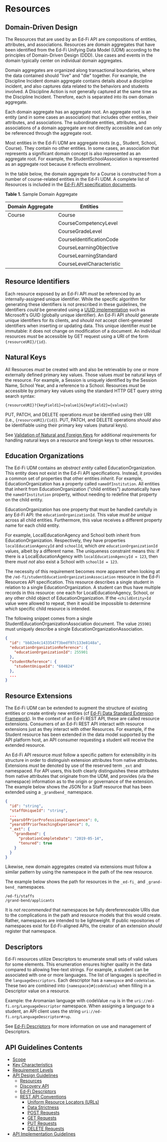 # Resources

## Domain-Driven Design

The Resources that are used by an Ed-Fi API are compositions of entities,
attributes, and associations. Resources are domain aggregates that have been
identified from the Ed-Fi Unifying Data Model (UDM) according to the principles
of Domain-Driven Design (DDD). Use cases and events in the domain typically
center on individual domain aggregates.

Domain aggregates are organized along transactional boundaries, where the data
contained should "live" and "die" together. For example, the Discipline Incident
domain aggregate contains details about a discipline incident, and also captures
data related to the behaviors and students involved. A Discipline Action is not
generally captured at the same time as the Discipline Incident. Therefore, each
is separated into its own domain aggregate.

Each domain aggregate has an aggregate root. An aggregate root is an entity (and
in some cases an association) that includes other entities, their attributes,
and associations. The subordinate entities, attributes, and associations of a
domain aggregate are not directly accessible and can only be referenced through
the aggregate root.

Most entities in the Ed-Fi UDM are aggregate roots (e.g., Student, School,
Course). They contain no other entities. In some cases, an association that
represents a significant domain concept is also represented as an aggregate
root. For example, the StudentSchoolAssociation is represented as an aggregate
root because it reflects enrollment.

In the table below, the domain aggregate for a Course is constructed from a
number of course-related entities in the Ed-Fi UDM. A complete list of Resources
is included in the [Ed-Fi API specification
documents](../../../api-specifications/).

**Table 1.** Sample Domain Aggregate

| Domain Aggregate | Entities                  |
| ---------------- | ------------------------- |
| Course           | Course                    |
|                  | CourseCompetencyLevel     |
|                  | CourseGradeLevel          |
|                  | CourseIdentificationCode  |
|                  | CourseLearningObjective   |
|                  | CourseLearningStandard    |
|                  | CourseLevelCharacteristic |

## Resource Identifiers

Each resource exposed by an Ed-Fi API _must_ be referenced by an
internally-assigned unique identifier. While the specific algorithm for
generating these identifiers is not prescribed in these guidelines, the
identifiers _could_ be generated using a [UUID
implementation](http://en.wikipedia.org/wiki/Globally_unique_identifier) such as
Microsoft's GUID (globally unique identifier). An Ed-Fi API _should_ generate
unique identifiers for its clients, and _should not_ accept client-generated
identifiers when inserting or updating data. This unique identifier _must_ be
immutable: it does not change on modification of a document. An individual
resources _must_ be accessible by GET request using a URI of the form
`{resourceURI}/{id}`.

## Natural Keys

All Resources _must_ be created with and also be retrievable by one or more
externally defined primary key values. Those values _must_ be natural keys of
the resource. For example, a Session is uniquely identified by the Session Name,
School Year, and a reference to a School. Resources _must_ be accessible by
primary key values using the standard HTTP GET query string search syntax:

```none
{resourceURI}?{keyField1}={value1}&{keyField2}={value2}
```

PUT, PATCH, and DELETE operations _must_ be identified using their URI
(i.e., `{resourceURI}/{id}`). PUT, PATCH, and DELETE operations _should_ also be
identifiable using their primary key values (natural keys).

See [Validation of Natural and Foreign Keys](./NATURAL-FOREIGN-KEYS.md) for
additional requirements for handling natural keys on a resource and foreign keys
to other resources.

## Education Organizations

The Ed-Fi UDM contains an _abstract entity_ called EducationOrganization. This
entity does not exist in the Ed-Fi API specifications. Instead, it provides a
common set of properties that other entities _inherit_. For example,
EducationOrganization has a property called `nameOfInstitution`. All entities
that inherit from EducationOrganization ("child entities") automatically have
the `nameOfInstitution` property, without needing to redefine that property on
the child entity.

EducationOrganization has one property that must be handled carefully in any
Ed-Fi API: the `educationOrganizationId`. This value _must be unique_ across all
child entities. Furthermore, this value receives a different property name for
each child entity.

For example, LocalEducationAgency and School both inherit from
EducationOrganization. Respectively, they have properties
`localEducationAgencyId` and `schoolId`, which _are_ `educationOrganizationId`
values, albeit by a different name. The uniqueness constraint means this: if
there is a LocalEducationAgency with `localEducationAgencyId = 123`, then there
_must not_ also exist a School with `schoolId = 123`.

The necessity of this requirement becomes more apparent when looking at the
`/ed-fi/studentEducationOrganizationAssociation` resource in the Ed-Fi Resources
API specification. This resource describes a single student in relation to a
single EducationOrganization. A student can thus have multiple records in this
resource: one each for LocalEducationAgency, School, or any other child object
of EducationOrganization. If the `<childEntity>Id` value were allowed
to repeat, then it would be impossible to determine _which_ specific child
resource is intended.

The following snippet comes from a single
StudentEducationOrganizationAssociation document. The value `255901` must
uniquely describe a single EducationOrganizationAssociation.

```json
{
  "id": "bb82e4c1433547f3bedf97c133e8148a",
  "educationOrganizationReference": {
    "educationOrganizationId": 255901
  },
  "studentReference": {
    "studentUniqueId": "604824"
  },
  ...
}
```

## Resource Extensions

The Ed-Fi UDM can be extended to augment the structure of existing entities or
create entirely new entities (cf [Ed-Fi Data Standard Extension
Framework](https://edfi.atlassian.net/wiki/x/LYBgAw)). In the context of an
Ed-Fi REST API, these are called resource extensions. Consumers of an Ed-Fi REST
API interact with resource extensions just as they interact with other
Resources. For example, if the Student resource has been extended in the data
model supported by the API platform host, an API consumer requesting a student
will receive the extended resource.

An Ed-Fi API resource _must_ follow a specific pattern for extensibility in its
structure in order to distinguish extension attributes from native attributes.
Extensions _must_ be denoted by use of the reserved term `_ext` and namespaced.
For API users, this both clearly distinguishes these attributes from native
attributes that originate from the UDM, and provides (via the namespace)
information as to the origin or governance of the extension. The example below
shows the JSON for a Staff resource that has been extended using a `_grandbend_`
namespace.

```json
{
  "id": "string",
  "staffUniqueId": "string",
  ...
  "yearsOfPriorProfessionalExperience": 0,
  "yearsOfPriorTeachingExperience": 0,
  "_ext": {
    "grandbend": {
      "probationCompleteDate": "2019-05-14",
      "tenured": true
    }
  }
}
```

Likewise, new domain aggregates created via extensions must follow a similar
pattern by using the namespace in the path of the new resource.

The example below shows the path for resources in the `_ed-fi_` and
`_grand-bend_` namespaces.

```none
/ed-fi/staffs
/grand-bend/applicants
```

It is _not recommended_ that namespaces be fully dereferenceable URIs due to the
complications in the path and resource models that this would create. Rather,
namespaces are intended to be lightweight. If public repositories of namespaces
exist for Ed-Fi-aligned APIs, the creator of an extension _should_ register that
namespace.

## Descriptors

Ed-Fi resources utilize Descriptors to enumerate small sets of valid values for
some elements. This enumeration ensures higher quality in the data compared to
allowing free-text strings. For example, a student can be associated with one or
more languages. The list of languages is specified in the `languageDescriptors`.
Each descriptor has a `namespace` and `codeValue`. These two are combined into
`{namespace}#{codeValue}` when filling in a Descriptor value on a resource.

Example: the Aromanian language with codeValue `rup` is in the
`uri://ed-fi.org/LanguageDescriptor` namespace. When assigning a language to a
student, an API client uses the string `uri://ed-fi.org/LanguageDescriptor#rup`.

See [Ed-Fi Descriptors](./ED-FI-DESCRIPTORS.md) for more information on use and
management of Descriptors.

## API Guidelines Contents

* [Scope](../SCOPE.md)
* [Key Characteristics](../KEY-CHARACTERISTICS.md)
* [Requirement Levels](../REQUIREMENT-LEVELS.md)
* [API Design Guidelines](../API-DESIGN-GUIDELINES/README.md)
  * [Resources](RESOURCES.md)
  * [Discovery API](./DISCOVERY-API.md)
  * [Ed-Fi Descriptors](./ED-FI-DESCRIPTORS.md)
  * [REST API Conventions](./REST-API.md)
    * [Uniform Resource Locators (URLs)](./UNIFORM-RESOURCE-LOCATORS.md)
    * [Data Strictness](./DATA-STRICTNESS.md)
    * [POST Requests](./POST-REQUESTS.md)
    * [GET Requests](./GET-REQUESTS.md)
    * [PUT Requests](./PUT-REQUESTS.md)
    * [DELETE Requests](./DELETE-REQUESTS.md)
* [API Implementation Guidelines](../API-IMPLEMENTATION-GUIDELINES/README.md)
